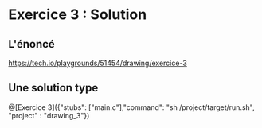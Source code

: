 # Exercice 3 : Solution

## L'énoncé

https://tech.io/playgrounds/51454/drawing/exercice-3

## Une solution type

@[Exercice 3]({"stubs": ["main.c"],"command": "sh /project/target/run.sh", "project" : "drawing_3"})